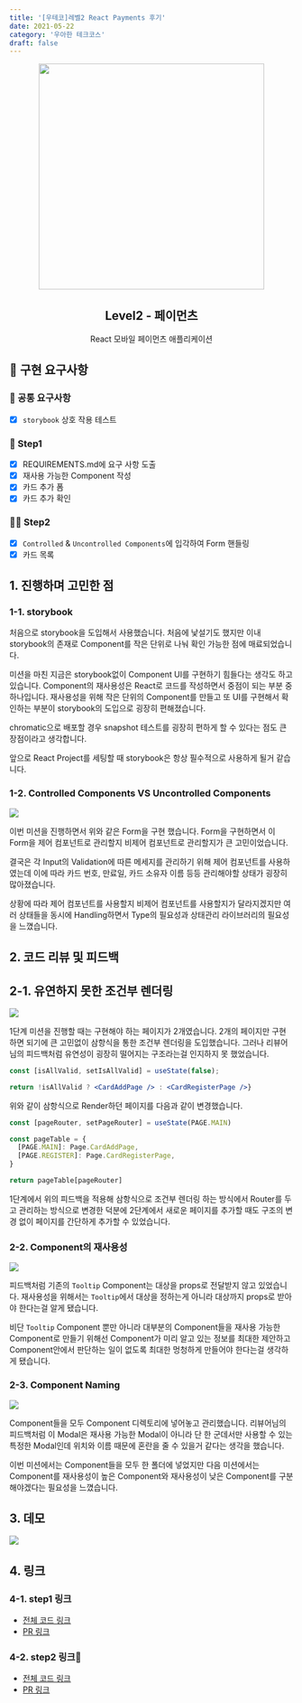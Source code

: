 ```yaml
---
title: '[우테코]레벨2 React Payments 후기'
date: 2021-05-22
category: '우아한 테크코스'
draft: false
---
```


<p align="middle" >
  <img src="https://techcourse-storage.s3.ap-northeast-2.amazonaws.com/0fefce79602043a9b3281ee1dd8f4be6" width="400">
</p>
<h2 align="middle">Level2 - 페이먼츠</h2>
<p align="middle">React 모바일 페이먼츠 애플리케이션</p>
</p>

## 📝 구현 요구사항

### 📖 공통 요구사항

- [x] `storybook` 상호 작용 테스트

### 🚀 Step1

- [x] REQUIREMENTS.md에 요구 사항 도출
- [x] 재사용 가능한 Component 작성
- [x] 카드 추가 폼
- [x] 카드 추가 확인

### 🚀🚀 Step2

- [x] `Controlled` & `Uncontrolled Components`에 입각하여 Form 핸들링
- [x] 카드 목록

## 1. 진행하며 고민한 점

### 1-1. storybook

처음으로 storybook을 도입해서 사용했습니다. 처음에 낯설기도 했지만 이내 storybook의 존재로 Component를 작은 단위로 나눠 확인 가능한 점에 매료되었습니다.

미션을 마친 지금은 storybook없이 Component UI를 구현하기 힘들다는 생각도 하고 있습니다. Component의 재사용성은 React로 코드를 작성하면서 중점이 되는 부분 중 하나입니다. 재사용성을 위해 작은 단위의 Component를 만들고 또 UI를 구현해서 확인하는 부분이 storybook의 도입으로 굉장히 편해졌습니다.

chromatic으로 배포할 경우 snapshot 테스트를 굉장히 편하게 할 수 있다는 점도 큰 장점이라고 생각합니다.

앞으로 React Project를 세팅할 때 storybook은 항상 필수적으로 사용하게 될거 같습니다.

### 1-2. Controlled Components VS Uncontrolled Components

![](./images/payments/form.png)

이번 미션을 진행하면서 위와 같은 Form을 구현 했습니다. Form을 구현하면서 이 Form을 제어 컴포넌트로 관리할지 비제어 컴포넌트로 관리할지가 큰 고민이었습니다.

결국은 각 Input의 Validation에 따른 메세지를 관리하기 위해 제어 컴포넌트를 사용하였는데 이에 따라 카드 번호, 만료일, 카드 소유자 이름 등등 관리해야할 상태가 굉장히 많아졌습니다.

상황에 따라 제어 컴포넌트를 사용할지 비제어 컴포넌트를 사용할지가 달라지겠지만 여러 상태들을 동시에 Handling하면서 Type의 필요성과 상태관리 라이브러리의 필요성을 느꼈습니다.

## 2. 코드 리뷰 및 피드백

## 2-1. 유연하지 못한 조건부 렌더링

![](./images/payments/flexible.png)

1단계 미션을 진행할 때는 구현해야 하는 페이지가 2개였습니다. 2개의 페이지만 구현하면 되기에 큰 고민없이 삼항식을 통한 조건부 렌더링을 도입했습니다. 그러나 리뷰어님의 피드백처럼 유연성이 굉장히 떨어지는 구조라는걸 인지하지 못 했었습니다.

```jsx
const [isAllValid, setIsAllValid] = useState(false);

return !isAllValid ? <CardAddPage /> : <CardRegisterPage />}
```

위와 같이 삼항식으로 Render하던 페이지를 다음과 같이 변경했습니다.

```jsx
const [pageRouter, setPageRouter] = useState(PAGE.MAIN)

const pageTable = {
  [PAGE.MAIN]: Page.CardAddPage,
  [PAGE.REGISTER]: Page.CardRegisterPage,
}

return pageTable[pageRouter]
```

1단계에서 위의 피드백을 적용해 삼항식으로 조건부 렌더링 하는 방식에서 Router를 두고 관리하는 방식으로 변경한 덕분에 2단계에서 새로운 페이지를 추가할 때도 구조의 변경 없이 페이지를 간단하게 추가할 수 있었습니다.

### 2-2. Component의 재사용성

![](./images/payments/fool.png)

피드백처럼 기존의 `Tooltip` Component는 대상을 props로 전달받지 않고 있었습니다. 재사용성을 위해서는 `Tooltip`에서 대상을 정하는게 아니라 대상까지 props로 받아야 한다는걸 알게 됐습니다.

비단 `Tooltip` Component 뿐만 아니라 대부분의 Component들을 재사용 가능한 Component로 만들기 위해선 Component가 미리 알고 있는 정보를 최대한 제안하고 Component안에서 판단하는 일이 없도록 최대한 멍청하게 만들어야 한다는걸 생각하게 됐습니다.

### 2-3. Component Naming

![](./images/payments/naming.png)

Component들을 모두 Component 디렉토리에 넣어놓고 관리했습니다. 리뷰어님의 피드백처럼 이 Modal은 재사용 가능한 Modal이 아니라 단 한 군데서만 사용할 수 있는 특정한 Modal인데 위치와 이름 때문에 혼란을 줄 수 있을거 같다는 생각을 했습니다.

이번 미션에서는 Component들을 모두 한 폴더에 넣었지만 다음 미션에서는 Component를 재사용성이 높은 Component와 재사용성이 낮은 Component를 구분해야겠다는 필요성을 느꼈습니다.

## 3. 데모

![](./images/payments/demo.gif)

## 4. 링크

### 4-1. step1 링크

- [전체 코드 링크](https://github.com/yujo11/react-payments/tree/step1)
- [PR 링크](https://github.com/woowacourse/react-payments/pull/13)

### 4-2. step2 링크

- [전체 코드 링크](https://github.com/yujo11/react-payments/tree/step2)
- [PR 링크](https://github.com/woowacourse/react-payments/pull/48)
